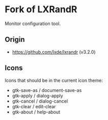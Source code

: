 
Fork of LXRandR
===============

Monitor configuration tool.

## Origin
- https://github.com/lxde/lxrandr (v3.2.0)

## Icons

Icons that should be in the current icon theme:
- gtk-save-as / document-save-as
- gtk-apply / dialog-apply
- gtk-cancel / dialog-cancel
- gtk-clear / edit-clear
- gtk-about / help-about
